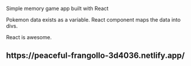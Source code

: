 Simple memory game app built with React

Pokemon data exists as a variable. React component maps the data into divs. 

React is awesome.

<h2>https://peaceful-frangollo-3d4036.netlify.app/</h2>
